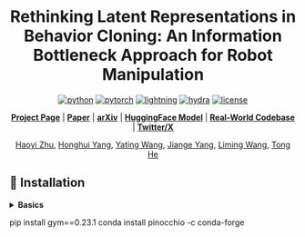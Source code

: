 <div align="center">

# Rethinking Latent Representations in Behavior Cloning: An Information Bottleneck Approach for Robot Manipulation


[![python](https://img.shields.io/badge/-Python_3.8-blue?logo=python&logoColor=white)](https://github.com/pre-commit/pre-commit)
[![pytorch](https://img.shields.io/badge/PyTorch_1.11+-ee4c2c?logo=pytorch&logoColor=white)](https://pytorch.org/get-started/locally/)
[![lightning](https://img.shields.io/badge/-Lightning_2.0+-792ee5?logo=pytorchlightning&logoColor=white)](https://pytorchlightning.ai/)
[![hydra](https://img.shields.io/badge/Config-Hydra_1.2-89b8cd)](https://hydra.cc/)
[![license](https://img.shields.io/badge/License-MIT-green.svg?labelColor=gray)](https://github.com/ashleve/lightning-hydra-template#license)

[**Project Page**](https://haoyizhu.github.io/spa/) | [**Paper**](https://haoyizhu.github.io/spa/static/images/paper.pdf) | [**arXiv**](https://arxiv.org/abs/2410.08208) | [**HuggingFace Model**](https://huggingface.co/HaoyiZhu/SPA) | [**Real-World Codebase**](https://github.com/HaoyiZhu/RealRobot) | [**Twitter/X**](https://x.com/HaoyiZhu/status/1844675411760013471)

[Haoyi Zhu](https://www.haoyizhu.site/), [Honghui Yang](https://hhyangcs.github.io/), [Yating Wang](https://scholar.google.com/citations?hl=zh-CN&user=5SuBWh0AAAAJ),  [Jiange Yang](https://yangjiangeyjg.github.io/), [Liming Wang](https://wanglimin.github.io/), [Tong He](http://tonghe90.github.io/)
</div>




## :hammer: Installation
<details>
<summary><b>Basics</b></summary>

```bash
# clone project
git clone https://github.com/BaiShuanghao/BC-IB.git
cd BC-IB

# crerate conda environment
conda create -n bcib python=3.8
conda activate bcib

# install PyTorch, please refer to https://pytorch.org/get-started/previous-versions/ for other CUDA versions
# e.g. cuda 11.8:
pip install torch==2.2.0 torchvision==0.17.0 torchaudio==2.2.0 --index-url https://download.pytorch.org/whl/cu118

# install basic packages
pip3 install -r requirements.txt
```
</details>

pip install gym==0.23.1
conda install pinocchio -c conda-forge